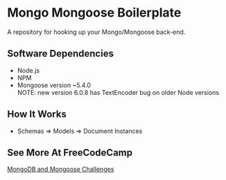 # Mongo Mongoose Boilerplate
A repository for hooking up your Mongo/Mongoose back-end. 

## Software Dependencies
* Node.js
* NPM 
* Mongoose version ~5.4.0 <br> 
NOTE: new version 6.0.8 has TextEncoder bug on older Node versions 

## How It Works 
* Schemas => Models => Document Instances 

## See More At FreeCodeCamp 
[MongoDB and Mongoose Challenges](https://www.freecodecamp.org/learn/apis-and-microservices/mongodb-and-mongoose/)
